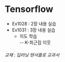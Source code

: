 # Tensorflow
* Ex1028 : 2장 내용 실습
* Ex1031 : 3장 내용 실습
  - 지도 학습  
  -- K-최근접 이웃
















###### 교재 : 딥러닝 텐서플로 교과서
